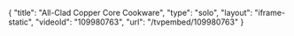 {
    "title": "All-Clad Copper Core Cookware",
    "type": "solo",
    "layout": "iframe-static",
    "videoId": "109980763",
    "url": "\/tvpembed\/109980763"
}